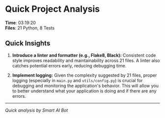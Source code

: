 # Quick Project Analysis

**Time**: 03:19:20  
**Files**: 21 Python, 8 Tests

## Quick Insights

1.  **Introduce a linter and formatter (e.g., Flake8, Black):**  Consistent code style improves readability and maintainability across 21 files. A linter also catches potential errors early, reducing debugging time.

2.  **Implement logging:**  Given the complexity suggested by 21 files, proper logging (especially in `main.py` and `utils/config.py`) is crucial for debugging and monitoring the application's behavior. This will allow you to better understand what your application is doing and if there are any errors.


---
*Quick analysis by Smart AI Bot*
